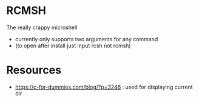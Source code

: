 # RCMSH
The really crappy microshell
- currently only supports two arguments for any command
- (to open after install just input rcsh not rcmsh)
# Resources
- https://c-for-dummies.com/blog/?p=3246  : used for displaying current dir

